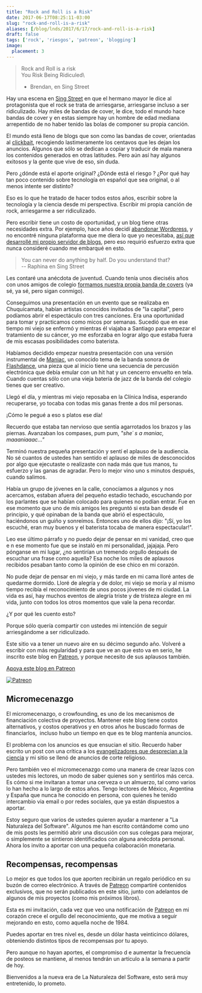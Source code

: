 ```yaml
---
title: "Rock and Roll is a Risk"
date: 2017-06-17T08:25:11-03:00
slug: "rock-and-roll-is-a-risk"
aliases: [/blog/lnds/2017/6/17/rock-and-roll-is-a-risk]
draft: false
tags: ['rock', 'riesgos', 'patreon', 'blogging']
image:
  placement: 3
---
```


> Rock and Roll is a risk\
> You Risk Being Ridiculed\
> - Brendan, en Sing Street

Hay una escena en [Sing Street](https://www.netflix.com/watch/80096631?trackId=13752289&tctx=0%2C0%2C9774cc65ff4b9c9745420253756142671001b728%3A4c434a35e0d2f505c34bb43480723ddbf90141be)
en que el hermano mayor le dice al protagonista que el rock se trata de
arriesgarse, arriesgarse incluso a ser ridiculizado. Hay miles de bandas
de cover, le dice, todo el mundo hace bandas de cover y en estas siempre
hay un hombre de edad mediana arrepentido de no haber tenido las bolas
de componer su propia canción.

El mundo está lleno de blogs que son como las bandas de cover,
orientadas al [clickbait](https://es.wikipedia.org/wiki/Clickbait),
recogiendo lastimeramente los centavos que les dejan los anuncios.
Algunos que sólo se dedican a copiar y traducir de mala manera los
contenidos generados en otras latitudes. Pero aún así hay algunos
exitosos y la gente que vive de eso, sin duda.

Pero ¿dónde está el aporte original? ¿Dónde está el riesgo ? ¿Por qué
hay tan poco contenido sobre tecnología en español que sea original, o
al menos intente ser distinto?

Eso es lo que he tratado de hacer todos estos años, escribir sobre la
tecnología y la ciencia desde mi perspectiva. Escribir mi propia canción
de rock, arriesgarme a ser ridiculizado.

Pero escribir tiene un costo de oportunidad, y un blog tiene otras
necesidades extra. Por ejemplo, hace años decidí [abandonar Wordpress](/blog/lnds/2014/07/16/razones),
 y no encontré ninguna plataforma que me diera lo que yo necesitaba, 
 [así que desarrollé mi propio servidor de blogs](/blog/lnds/2014/07/16/prosa), pero eso
requirió esfuerzo extra que nunca consideré cuando me embarqué en esto.

> You can never do anything by half. Do you understand that?\
> -- Raphina en Sing Street

Les contaré una anécdota de juventud. Cuando tenía unos dieciséis años
con unos amigos de colegio 
[formamos nuestra propia banda de covers](/blog/lnds/2015/06/21/el-espiritu-de-la-radio)
(ya sé, ya sé, pero sigan conmigo). 

Conseguimos una presentación en un evento que se realizaba en
Chuquicamata, habían artistas conocidos invitados de "la capital",
pero podíamos abrir el espectáculo con tres canciones. Era una
oportunidad para tomar y practicamos como micos por semanas. Sucedió que
en ese tiempo mi viejo se enfermó y mientras él viajaba a Santiago para
empezar el tratamiento de su cáncer, yo me esforzaba en lograr algo que
estaba fuera de mis escasas posibilidades como baterista.

Habíamos decidido empezar nuestra presentación con una versión
instrumental de [Maniac](https://www.youtube.com/watch?v=6Vx4J_NtNPk),
un conocido tema de la banda sonora de
[Flashdance](https://en.wik%0Aipedia.org/wiki/Flashdance), una pieza
que al inicio tiene una secuencia de percusión electrónica que debía
emular con un hit hat y un cencerro envuelto en tela. Cuando cuentas
sólo con una vieja batería de jazz de la banda del colegio tienes que
ser creativo.

Llegó el día, y mientras mi viejo reposaba en la Clínica Indisa,
esperando recuperarse, yo tocaba con todas mis ganas frente a dos mil
personas. 

¡Cómo le pegué a eso s platos ese día! 

Recuerdo que estaba tan nervioso que sentía agarrotados los brazos y las
piernas. Avanzaban los compases, pum pum, *"she´ s a maniac,
maaaniaaac\..."*

Terminó nuestra pequeña presentación y sentí el aplauso de la audiencia.
No sé cuantos de ustedes han sentido el aplauso de miles de desconocidos
por algo que ejecutaste o realizaste con nada más que tus manos, tu
esfuerzo y las ganas de agradar. Pero lo mejor vino uno s minutos
después, cuando salimos.

Había un grupo de jóvenes en la calle, conocíamos a algunos y nos
acercamos, estaban afuera del pequeño estadio techado, escuchando por
los parlantes que se habían colocado para quienes no podían entrar. Fue
en ese momento que uno de mis amigos les preguntó si esta ban desde el
principio, y qué opinaban de la banda que abrió el espectáculo,
haciéndonos un guiño y sonreímos. Entonces uno de ellos dijo: "¡Sí, yo
los escuché, eran muy buenos y el baterista tocaba de manera
espectacular!".

Leo ese último párrafo y no puedo dejar de pensar en mi vanidad, creo
que e n ese momento fue que se instaló en mi personalidad, jajajaja.
Pero pónganse en mi lugar, ¿no sentirían un tremendo orgullo después de
escuchar una frase como aquella? Esa noche los miles de aplausos
recibidos pesaban tanto como la opinión de ese chico en mi corazón. 

No pude dejar de pensar en mi viejo, y más tarde en mi cama lloré antes
de quedarme dormido. Lloré de alegría y de dolor, mi viejo se moría y al
mismo tiempo recibía el reconocimiento de unos pocos jóvenes de mi
ciudad. La vida es así, hay muchos eventos de alegría triste y de
tristeza alegre en mi vida, junto con todos los otros momentos que vale
la pena recordar.

¿Y por qué les cuento esto? 

Porque sólo quería compartir con ustedes mi intención de seguir
arriesgándome a ser ridiculizado. 

Este sitio va a tener un nuevo aire en su décimo segundo año. Volveré a
escribir con más regularidad y para que ve an que esto va en serio, he
inscrito este blog en [Patreon](https://www.patreon.com/lnds), y porque
necesito de sus aplausos también.

[Apoya este blog en Patreon](https://www.patreon.com/lnds)

[![Patreon](https://d2dspjyoh5c79p.cloudfront.net/605dd28d-5380-11e7-bf2d-5360703b32fe-aa9f18b7)](https://www.patreon.com/lnds)

## Micromecenazgo

El micromecenazgo, o crowfounding, es uno de los mecanismos de
financiación colectiva de proyectos. Mantener este blog tiene costos
alternativos, y costos operativos y en otros años he buscado formas de
financiarlos,  incluso hubo un tiempo en que es te blog mantenía
anuncios.

El problema con los anuncios es que ensucian el sitio. Recuerdo haber
escrito un post con una crítica a los 
[evangelizadores que desprecian a la ciencia](/blog/lnds/2009/02/15/contra-la-ignorancia)
y mi sitio se llenó de anuncios de corte religioso.

Pero también veo el micromecenazgo como una manera de crear lazos con
ustedes mis lectores, un modo de saber quienes son y sentirlos más
cerca. Es cómo si me invitaran a tomar una cerveza o un almuerzo, tal
como varios lo han hecho a lo largo de estos años. Tengo lectores de
México, Argentina y España que nunca he conocido en persona, con quienes
he tenido intercambio via email o por redes sociales, que ya están
dispuestos a aportar.

Estoy seguro que varios de ustedes quieren ayudar a mantener a "La
Naturaleza del Software". Algunos me han escrito contándome como uno de
mis posts les permitió abrir una discusión con sus colegas para mejorar,
o simplemente se sintieron identificados con alguna anécdota personal.
Ahora los invito a aportar con una pequeña colaboración monetaria.

## Recompensas, recompensas

Lo mejor es que todos los que aporten recibirán un regalo periódico en
su buzón de correo electrónico. A través de
[Patreon](https://www.pat%0Areon.com/lnds) compartiré contenidos
exclusivos, que no serán publicados en este sitio, junto con adelantos
de algunos de mis proyectos (como mis próximos libros).

Esta es mi invitación, cada vez que veo una notificación de
[Patreon](https://www.patreon.com/lnds) en mi corazón crece el orgullo
del reconocimiento, que me motiva a seguir mejorando en esto, como
aquella noche de 1984.

Puedes aportar en tres nivel es, desde un dólar hasta veinticinco
dólares, obteniendo distintos tipos de recompensas por tu apoyo.

Pero aunque no hayan aportes, el compromiso d e aumentar la frecuencia
de posteos se mantiene, al menos tendrán un artículo a la semana a
partir de hoy. 

Bienvenidos a la nueva era de La Naturaleza del Software, esto será muy
entretenido, lo prometo.
